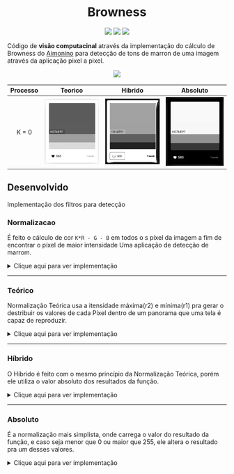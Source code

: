 <h1 align="center">
  Browness
</h1>

<p align="center">
  <img src="https://img.shields.io/github/last-commit/Arthurcn96/Browness?logo=github&style=for-the-badge">
  <img src="https://img.shields.io/github/repo-size/Arthurcn96/Browness?style=for-the-badge&logo=appveyor">
  <img src="https://img.shields.io/badge/Status-Finalizado-red?style=for-the-badge&logo=appveyor">
</p>

Código de **visão computacinal** através da implementação do cálculo de Browness do [Aimonino](https://iris.unito.it/handle/2318/1564400) para detecção de tons de marron de uma imagem através da aplicação pixel a pixel.


<p align="center">
  <img src="https://user-images.githubusercontent.com/24442087/139354596-77d4426c-e81f-424c-8146-b71348d322f5.png">
</p>


|Processo | Teorico  | Hibrido| Absoluto|
|:-------:|:-----:|:-------:|:-----:|
|K = 0 |![](https://github.com/Arthurcn96/Browness/blob/master/out/TEO/test0%20k=0.png?raw=true)|![](https://github.com/Arthurcn96/Browness/blob/master/out/HIB/test0%20k=0.png?raw=true)|![](https://github.com/Arthurcn96/Browness/blob/master/out/ABS/test0%20k=0.png?raw=true)|

## Desenvolvido
Implementação dos filtros para detecção



 ### Normalizacao
É feito o cálculo de cor `K*R - G - B` em todos o s píxel da imagem a fim de encontrar o píxel de maior intensidade
Uma aplicação de detecção de marrom.

<details close>
  <summary >Clique aqui para ver implementação</summary>
  <markdown>
      
  ```Java
      List<int> intensidadeMaxMin(Image  src, int k){
        var max = 0;
        var min = 10000;
        var result = 0;
        var r = 0, g = 0, b = 0;

        final p = src.getBytes();

        for (var i = 0, len = p.length; i < len; i += 4) {

            // Carregando os RGB
            r = p[i];
            g = p[i + 1];
            b = p[i + 2];


            // Calculando função
            result = (k * r - g - b);

            //Salvando Máximo e Mínimos
            max = (max > result) ? max : result;
            min = (min < result) ? min : result;

          }

        return [min,max];
      }
  ```

  </markdown>
</details>

___
### Teórico
Normalização Teórica usa a itensidade máxima(r2) e mínima(r1) pra gerar o destribuir os valores de cada Píxel dentro de um panorama que uma tela é capaz de reproduzir.

<details close>
  <summary >Clique aqui para ver implementação</summary>
  <markdown>
      

  ```Java
  int normalizacaoTeorica(int p, int r1, int r2){
    var normalizado = 0;

    p < 0 ? print("P = $p < 0"): '';

    normalizado = (((p - r1)/(r2 - r1))*(255 - 0)).toInt();

    return normalizado;
  }
  ``` 

  </markdown>
</details>
  
___
### Híbrido
O Híbrido é feito com o mesmo princípio da Normalização Teórica, porém ele utiliza o valor absoluto dos resultados da função.
<details close>
  <summary >Clique aqui para ver implementação</summary>
  <markdown>
      

  ```Java
  int normalizacaoHibrida(int p, int r1, int r2){
    var normalizado = 0;

    normalizado = (((p.abs() - r1)/(r2 - r1))*(255 - 0)).toInt();

    return normalizado;
  }
  ```

  </markdown>
</details>

___
### Absoluto
É a normalização mais simplista, onde carrega o valor do resultado da função, e caso seja menor que 0 ou maior que 255, ele altera o resultado pra um desses valores.

  <details close>
  <summary >Clique aqui para ver implementação</summary>
  <markdown>

  ```Java
  int normalizacaoAbsoluta(int result){
        var abs = result.abs();

        result =  abs >= 255 ? 255 : abs;

        return result;
  }
  ```

  </markdown>
</details>
